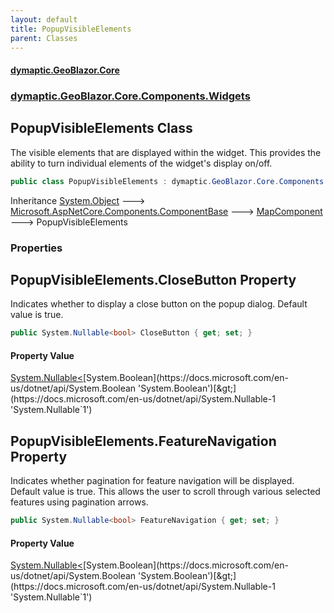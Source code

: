 ```yaml
---
layout: default
title: PopupVisibleElements
parent: Classes
---
```

#### [dymaptic.GeoBlazor.Core](index.html 'index')
### [dymaptic.GeoBlazor.Core.Components.Widgets](index.html#dymaptic.GeoBlazor.Core.Components.Widgets 'dymaptic.GeoBlazor.Core.Components.Widgets')

## PopupVisibleElements Class

The visible elements that are displayed within the widget. This provides the ability to turn individual elements of the widget's display on/off.

```csharp
public class PopupVisibleElements : dymaptic.GeoBlazor.Core.Components.MapComponent
```

Inheritance [System.Object](https://docs.microsoft.com/en-us/dotnet/api/System.Object 'System.Object') &#129106; [Microsoft.AspNetCore.Components.ComponentBase](https://docs.microsoft.com/en-us/dotnet/api/Microsoft.AspNetCore.Components.ComponentBase 'Microsoft.AspNetCore.Components.ComponentBase') &#129106; [MapComponent](dymaptic.GeoBlazor.Core.Components.MapComponent.html 'dymaptic.GeoBlazor.Core.Components.MapComponent') &#129106; PopupVisibleElements
### Properties

<a name='dymaptic.GeoBlazor.Core.Components.Widgets.PopupVisibleElements.CloseButton'></a>

## PopupVisibleElements.CloseButton Property

Indicates whether to display a close button on the popup dialog. Default value is true.

```csharp
public System.Nullable<bool> CloseButton { get; set; }
```

#### Property Value
[System.Nullable&lt;](https://docs.microsoft.com/en-us/dotnet/api/System.Nullable-1 'System.Nullable`1')[System.Boolean](https://docs.microsoft.com/en-us/dotnet/api/System.Boolean 'System.Boolean')[&gt;](https://docs.microsoft.com/en-us/dotnet/api/System.Nullable-1 'System.Nullable`1')

<a name='dymaptic.GeoBlazor.Core.Components.Widgets.PopupVisibleElements.FeatureNavigation'></a>

## PopupVisibleElements.FeatureNavigation Property

Indicates whether pagination for feature navigation will be displayed. Default value is true. This allows the user to scroll through various selected features using pagination arrows.

```csharp
public System.Nullable<bool> FeatureNavigation { get; set; }
```

#### Property Value
[System.Nullable&lt;](https://docs.microsoft.com/en-us/dotnet/api/System.Nullable-1 'System.Nullable`1')[System.Boolean](https://docs.microsoft.com/en-us/dotnet/api/System.Boolean 'System.Boolean')[&gt;](https://docs.microsoft.com/en-us/dotnet/api/System.Nullable-1 'System.Nullable`1')
